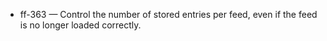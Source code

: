 
- ff-363 — Control the number of stored entries per feed, even if the feed is no longer loaded correctly.
